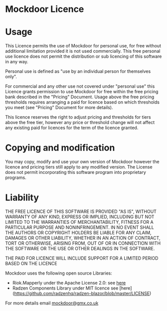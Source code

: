 Mockdoor Licence
================
# Usage
This Licence permits the use of Mockdoor for personal use, for free without additional limitation provided it is not used commercially. This free personal use licence does not permit the distribution or sub licencing of this software in any way. 

Personal use is defined as "use by an individual person for themselves only".

For commercial and any other use not covered under "personal use" this Licence grants permission to use Mockdoor for free within the free pricing bank described in the "Pricing" Document. Usage above the free pricing thresholds requires arranging a paid for licence based on which thresholds you meet (see "Pricing" Document for more details).

This licence reserves the right to adjust pricing and thresholds for tiers above the free tier, however any price or threshold change will not affect any existing paid for licences for the term of the licence granted.

# Copying and modification

You may copy, modify and use your own version of Mockdoor however the licence and pricing tiers still apply to any modified version. The License does not permit incorporating this software program into proprietary programs. 


# Liability

THE FREE LICENCE OF THIS SOFTWARE IS PROVIDED "AS IS", WITHOUT WARRANTY OF ANY KIND, EXPRESS OR
IMPLIED, INCLUDING BUT NOT LIMITED TO THE WARRANTIES OF MERCHANTABILITY,
FITNESS FOR A PARTICULAR PURPOSE AND NONINFRINGEMENT. IN NO EVENT SHALL THE
AUTHORS OR COPYRIGHT HOLDERS BE LIABLE FOR ANY CLAIM, DAMAGES OR OTHER
LIABILITY, WHETHER IN AN ACTION OF CONTRACT, TORT OR OTHERWISE, ARISING FROM,
OUT OF OR IN CONNECTION WITH THE SOFTWARE OR THE USE OR OTHER DEALINGS IN THE
SOFTWARE.

THE PAID FOR LICENCE WILL INCLUDE SUPPORT FOR A LIMITED PERIOD BASED ON THE LICENCE

Mockdoor uses the following open source Libraries:
- Riok.Mapperly under the Apache License 2.0: see [here](https://github.com/riok/mapperly/blob/main/LICENSE)
- Radzen Components Library under MIT licence see [here] (https://github.com/radzenhq/radzen-blazor/blob/master/LICENSE)


For more details email [mockdoor@gmx.co.uk](mailto:mockdoor@gmx.co.uk)